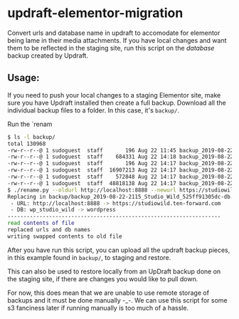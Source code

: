 # updraft-elementor-migration
Convert urls and database name in updraft to accomodate for elementor being lame in their media attachments.
If you have local changes and want them to be reflected in the staging site, run this script on the *database* backup created by Updraft. 

## Usage: 
If you need to push your local changes to a staging Elementor site, make sure you have Updraft installed then create a full backup. Download all the individual backup files to a folder. In this case, it's `backup/`. 

Run the `renam
```bash
$ ls -l backup/
total 130968
-rw-r--r--@ 1 sudoguest  staff       196 Aug 22 11:45 backup_2019-08-22-1836_Studio_Wild_3e760a95ea6f-others.zip
-rw-r--r--@ 1 sudoguest  staff    684331 Aug 22 14:18 backup_2019-08-22-2115_Studio_Wild_525ff91305dc-db.gz
-rw-r--r--@ 1 sudoguest  staff       196 Aug 22 14:17 backup_2019-08-22-2115_Studio_Wild_525ff91305dc-others.zip
-rw-r--r--@ 1 sudoguest  staff  16907213 Aug 22 14:17 backup_2019-08-22-2115_Studio_Wild_525ff91305dc-plugins.zip
-rw-r--r--@ 1 sudoguest  staff    572848 Aug 22 14:17 backup_2019-08-22-2115_Studio_Wild_525ff91305dc-themes.zip
-rw-r--r--@ 1 sudoguest  staff  48818138 Aug 22 14:17 backup_2019-08-22-2115_Studio_Wild_525ff91305dc-uploads.zip
$ ./rename.py --oldurl http://localhost:8888 --newurl https://studiowild.ten-forward.com --olddb wp_studio_wild --newdb wordpress --filename backup/backup_2019-08-22-2115_Studio_Wild_525ff91305dc-db.gz
Replacing in backup/backup_2019-08-22-2115_Studio_Wild_525ff91305dc-db.gz: 
 - URL: http://localhost:8888 -> https://studiowild.ten-forward.com 
 - DB: wp_studio_wild -> wordpress
-------------------------------------------------------------------
read contents of file
replaced urls and db names
writing swapped contents to old file
```

After you have run this script, you can upload all the updraft backup pieces, in this example found in `backup/`, to staging and restore. 

This can also be used to restore locally from an UpDraft backup done on the staging site, if there are changes you would like to pull down. 

For now, this does mean that we are unable to use remote storage of backups and it must be done manually -_-. We can use this script for some s3 fanciness later if 
running manually is too much of a hassle. 
